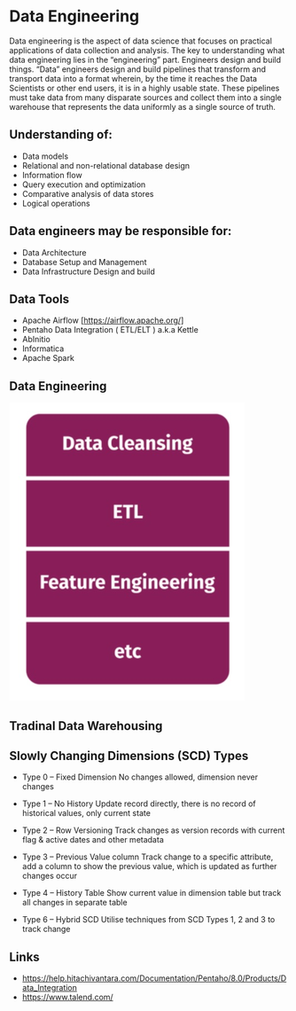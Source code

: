 # Data Engineering
Data engineering is the aspect of data science that focuses on practical applications of data collection and analysis. The key to understanding what data engineering lies in the “engineering” part.  Engineers design and build things. “Data” engineers design and build pipelines that transform and transport data into a format wherein, by the time it reaches the Data Scientists or other end users, it is in a highly usable state.  These pipelines must take data from many disparate sources and collect them into a single warehouse that represents the data uniformly as a single source of truth.

## Understanding of:
- Data models
- Relational and non-relational database design
- Information flow
- Query execution and optimization
- Comparative analysis of data stores
- Logical operations

## Data engineers may be responsible for:
- Data Architecture
- Database Setup and Management
- Data Infrastructure Design and build


## Data Tools
- Apache Airflow [https://airflow.apache.org/]
- Pentaho Data Integration ( ETL/ELT ) a.k.a Kettle
- AbInitio 
- Informatica
- Apache Spark

## Data Engineering
![Data Engineering](https://github.com/ninadgawad/data-engineering/blob/master/Data_Engg.jpg)

## Tradinal Data Warehousing 

## Slowly Changing Dimensions (SCD) Types

- Type 0 – Fixed Dimension
No changes allowed, dimension never changes

- Type 1 – No History
Update record directly, there is no record of historical values, only current state

- Type 2 – Row Versioning
Track changes as version records with current flag & active dates and other metadata

- Type 3 – Previous Value column
Track change to a specific attribute, add a column to show the previous value, which is updated as further changes occur

- Type 4 – History Table
Show current value in dimension table but track all changes in separate table

- Type 6 – Hybrid SCD
Utilise techniques from SCD Types 1, 2 and 3 to track change


## Links
- https://help.hitachivantara.com/Documentation/Pentaho/8.0/Products/Data_Integration
- https://www.talend.com/

